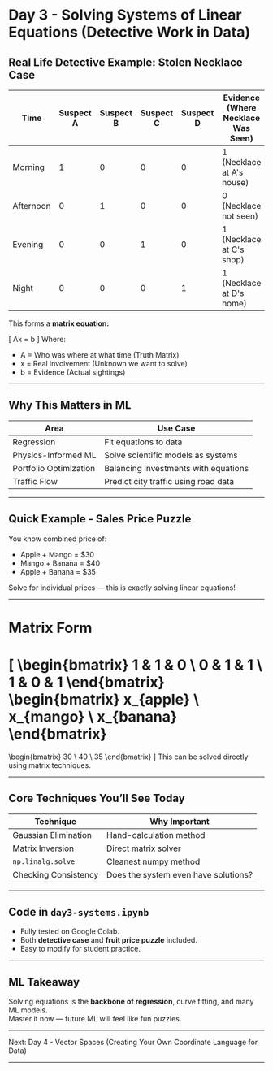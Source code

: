 # Day 3 - Solving Systems of Linear Equations (Detective Work in Data)

## Real Life Detective Example: Stolen Necklace Case

| Time | Suspect A | Suspect B | Suspect C | Suspect D | Evidence (Where Necklace Was Seen) |
|---|---|---|---|---|---|
| Morning | 1 | 0 | 0 | 0 | 1 (Necklace at A's house) |
| Afternoon | 0 | 1 | 0 | 0 | 0 (Necklace not seen) |
| Evening | 0 | 0 | 1 | 0 | 1 (Necklace at C's shop) |
| Night | 0 | 0 | 0 | 1 | 1 (Necklace at D's home) |

This forms a **matrix equation:**

\[
Ax = b
\]
Where:
- A = Who was where at what time (Truth Matrix)
- x = Real involvement (Unknown we want to solve)
- b = Evidence (Actual sightings)

---

## Why This Matters in ML

| Area | Use Case |
|---|---|
| Regression | Fit equations to data |
| Physics-Informed ML | Solve scientific models as systems |
| Portfolio Optimization | Balancing investments with equations |
| Traffic Flow | Predict city traffic using road data |

---

## Quick Example - Sales Price Puzzle

You know combined price of:
- Apple + Mango = $30
- Mango + Banana = $40
- Apple + Banana = $35

Solve for individual prices — this is exactly solving linear equations!

---

# **Matrix Form**
\[
\begin{bmatrix}
1 & 1 & 0 \\
0 & 1 & 1 \\
1 & 0 & 1
\end{bmatrix}
\begin{bmatrix}
x_{apple} \\
x_{mango} \\
x_{banana}
\end{bmatrix}
=
\begin{bmatrix}
30 \\
40 \\
35
\end{bmatrix}
\]
This can be solved directly using matrix techniques.

---

## Core Techniques You’ll See Today

| Technique | Why Important |
|---|---|
| Gaussian Elimination | Hand-calculation method |
| Matrix Inversion | Direct matrix solver |
| `np.linalg.solve` | Cleanest numpy method |
| Checking Consistency | Does the system even have solutions? |

---

## Code in `day3-systems.ipynb`

- Fully tested on Google Colab.
- Both **detective case** and **fruit price puzzle** included.
- Easy to modify for student practice.

---

## ML Takeaway

Solving equations is the **backbone of regression**, curve fitting, and many ML models.  
Master it now — future ML will feel like fun puzzles.

---

Next: Day 4 - Vector Spaces (Creating Your Own Coordinate Language for Data)

---
